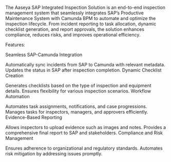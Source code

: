 The Aaseya SAP Integrated Inspection Solution is an end-to-end inspection management system that seamlessly integrates SAP’s Productive Maintenance System with Camunda BPM to automate and optimize the inspection lifecycle. From incident reporting to task allocation, dynamic checklist generation, and report approvals, the solution enhances compliance, reduces risks, and improves operational efficiency.

Features:

Seamless SAP-Camunda Integration

Automatically sync incidents from SAP to Camunda with relevant metadata.
Updates the status in SAP after inspection completion.
Dynamic Checklist Creation

Generates checklists based on the type of inspection and equipment details.
Ensures flexibility for various inspection scenarios.
Workflow Automation

Automates task assignments, notifications, and case progressions.
Manages tasks for inspectors, managers, and approvers efficiently.
Evidence-Based Reporting

Allows inspectors to upload evidence such as images and notes.
Provides a comprehensive final report to SAP and stakeholders.
Compliance and Risk Management

Ensures adherence to organizational and regulatory standards.
Automates risk mitigation by addressing issues promptly.
